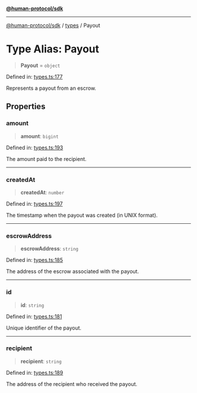 [**@human-protocol/sdk**](../../README.md)

***

[@human-protocol/sdk](../../modules.md) / [types](../README.md) / Payout

# Type Alias: Payout

> **Payout** = `object`

Defined in: [types.ts:177](https://github.com/humanprotocol/human-protocol/blob/9da418b6962e251427442717195921599d2815f2/packages/sdk/typescript/human-protocol-sdk/src/types.ts#L177)

Represents a payout from an escrow.

## Properties

### amount

> **amount**: `bigint`

Defined in: [types.ts:193](https://github.com/humanprotocol/human-protocol/blob/9da418b6962e251427442717195921599d2815f2/packages/sdk/typescript/human-protocol-sdk/src/types.ts#L193)

The amount paid to the recipient.

***

### createdAt

> **createdAt**: `number`

Defined in: [types.ts:197](https://github.com/humanprotocol/human-protocol/blob/9da418b6962e251427442717195921599d2815f2/packages/sdk/typescript/human-protocol-sdk/src/types.ts#L197)

The timestamp when the payout was created (in UNIX format).

***

### escrowAddress

> **escrowAddress**: `string`

Defined in: [types.ts:185](https://github.com/humanprotocol/human-protocol/blob/9da418b6962e251427442717195921599d2815f2/packages/sdk/typescript/human-protocol-sdk/src/types.ts#L185)

The address of the escrow associated with the payout.

***

### id

> **id**: `string`

Defined in: [types.ts:181](https://github.com/humanprotocol/human-protocol/blob/9da418b6962e251427442717195921599d2815f2/packages/sdk/typescript/human-protocol-sdk/src/types.ts#L181)

Unique identifier of the payout.

***

### recipient

> **recipient**: `string`

Defined in: [types.ts:189](https://github.com/humanprotocol/human-protocol/blob/9da418b6962e251427442717195921599d2815f2/packages/sdk/typescript/human-protocol-sdk/src/types.ts#L189)

The address of the recipient who received the payout.

